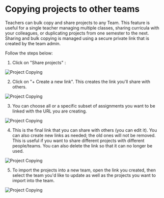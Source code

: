 # Copying projects to other teams

Teachers can bulk copy and share projects to any Team. This feature is useful for a single teacher managing multiple classes, sharing curricula with your colleagues, or duplicating projects from one semester to the next. Sharing and bulk copying is managed using a secure private link that is created by the team admin. 

Follow the steps below:

1. Click on "Share projects" :

![Project Copying](/images/teamsForEducation/copyProjectOne.png)

2. Click on "+ Create a new link". This creates the link you'll share with others.

![Project Copying](/images/teamsForEducation/copyProjectTwo.png)

3. You can choose all or a specific subset of assignments you want to be linked with the URL you are creating.

![Project Copying](/images/teamsForEducation/copyProjectThree.png)

4. This is the final link that you can share with others (you can edit it). You can also create new links as needed; the old ones will not be removed. This is useful if you want to share different projects with different people/teams. You can also delete the link so that it can no longer be used.

![Project Copying](/images/teamsForEducation/copyProjectFour.png)

5. To import the projects into a new team, open the link you created, then select the team you'd like to update as well as the projects you want to import into the team. 

![Project Copying](/images/teamsForEducation/copyProjectFive.png)
